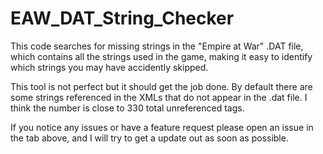 # EAW_DAT_String_Checker

This code searches for missing strings in the "Empire at War" .DAT file, which contains all the strings used in the game, making it easy to identify which
strings you may have accidently skipped.

This tool is not perfect but it should get the job done. By default there are some strings referenced in the XMLs that do not appear in the .dat file. 
I think the number is close to 330 total unreferenced tags.

If you notice any issues or have a feature request please open an issue in the tab above, and I will try to get a update out as soon as possible.

